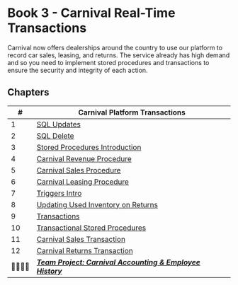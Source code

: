 # Book 3 - Carnival Real-Time Transactions

Carnival now offers dealerships around the country to use our platform to record car sales, leasing, and returns. The service already has high demand and so you need to implement stored procedures and transactions to ensure the security and integrity of each action.

## Chapters

| #  | Carnival Platform Transactions |
|--|--|
| 1 | [SQL Updates](./chapters/SQL_UPDATE.md) |
| 2 | [SQL Delete](./chapters/SQL_DELETE.md) |
| 3 | [Stored Procedures Introduction](./chapters/STORED_PROCEDURES.md) |
| 4 | [Carnival Revenue Procedure](./chapters/REVENUE_PROC.md) |
| 5 | [Carnival Sales Procedure](./chapters/SALES_PROC.md) |
| 6 | [Carnival Leasing Procedure](./chapters/LEASE_PROC.md) |
| 7 | [Triggers Intro](./chapters/TRIGGERS.md) |
| 8 | [Updating Used Inventory on Returns](./chapters/INVENTORY_TRIGGER.md) |
| 9 | [Transactions](./chapters/TRANSACTIONS.md) |
| 10 | [Transactional Stored Procedures](./chapters/TRANSACTION_STORED_PROCEDURE.md) |
| 11 | [Carnival Sales Transaction](./chapters/SALES_TRANSACTIONS.md) |
| 12 | [Carnival Returns Transaction](./chapters/RETURN_TRANSACTIONS.md) |
| 👨‍👨‍👦‍👦 | [**_Team Project: Carnival Accounting & Employee History_**](./chapters/CARNIVAL_ACCOUNTING_EMP_HISTORY.md)  |
